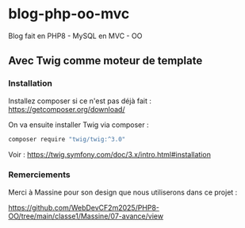 # blog-php-oo-mvc
Blog fait en PHP8 - MySQL en MVC - OO

## Avec Twig comme moteur de template

### Installation

Installez composer si ce n'est pas déjà fait : https://getcomposer.org/download/

On va ensuite installer Twig via composer :

```bash
composer require "twig/twig:^3.0"
```

Voir : https://twig.symfony.com/doc/3.x/intro.html#installation



### Remerciements
Merci à Massine pour son design que nous utiliserons dans ce projet :

https://github.com/WebDevCF2m2025/PHP8-OO/tree/main/classe1/Massine/07-avance/view